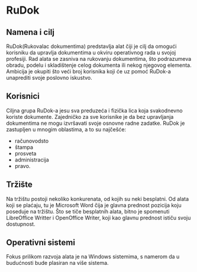 # RuDok

## Namena i cilj
RuDok(Rukovalac dokumentima) predstavlja alat čiji je cilj da omogući korisniku da upravlja dokumentima u okviru operativnog rada u svojoj profesiji. Rad alata se zasniva na rukovanju dokumentima, što podrazumeva obradu, podelu i skladištenje celog dokumenta ili nekog njegovog elementa. Ambicija je okupiti što veći broj korisnika koji će uz pomoć RuDok-a unaprediti svoje poslovno iskustvo.

## Korisnici
Ciljna grupa RuDok-a jesu sva preduzeća i fizička lica koja svakodnevno koriste dokumente. Zajedničko za sve korisnike je da bez upravljanja dokumentima ne mogu izvršavati svoje osnovne radne zadatke. RuDok je zastupljen u mnogim oblastima, a to su najčešće:
+ računovodsto
+ štampa
+ prosveta
+ administracija
+ pravo.

## Tržište
Na tržištu postoji nekoliko konkurenata, od kojih su neki besplatni. Od alata koji se plaćaju, tu je Microsoft Word čija je glavna prednost pozicija koju poseduje na tržištu. Što se tiče besplatnih alata, bitno je spomenuti LibreOffice Writter i OpenOffice Writer, koji kao glavnu prednost ističu svoju dostupnost.

## Operativni sistemi
Fokus prilikom razvoja alata je na Windows sistemima, s namerom da u budućnosti bude plasiran na više sistema.
